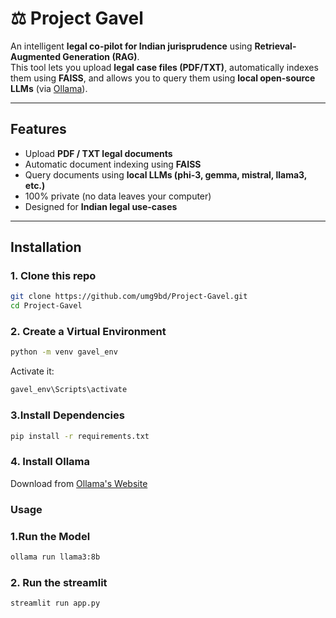 # ⚖️ Project Gavel  
An intelligent **legal co-pilot for Indian jurisprudence** using **Retrieval-Augmented Generation (RAG)**.  
This tool lets you upload **legal case files (PDF/TXT)**, automatically indexes them using **FAISS**, and allows you to query them using **local open-source LLMs** (via [Ollama](https://ollama.com/)).  


---

##  Features  
-  Upload **PDF / TXT legal documents**  
-  Automatic document indexing using **FAISS**  
-  Query documents using **local LLMs (phi-3, gemma, mistral, llama3, etc.)**  
-  100% private (no data leaves your computer)  
-  Designed for **Indian legal use-cases**  

---

## Installation  

### 1. Clone this repo  
```bash
git clone https://github.com/umg9bd/Project-Gavel.git
cd Project-Gavel
```
 ### 2. Create a Virtual Environment
 ```bash
python -m venv gavel_env
```
Activate it:
```bash
gavel_env\Scripts\activate
```
### 3.Install Dependencies
```bash
pip install -r requirements.txt
```

### 4. Install Ollama
Download from [Ollama's Website](https://ollama.com/download)



###  Usage
### 1.Run the Model
```bash
ollama run llama3:8b
```


### 2. Run the streamlit
```bash
streamlit run app.py
```
